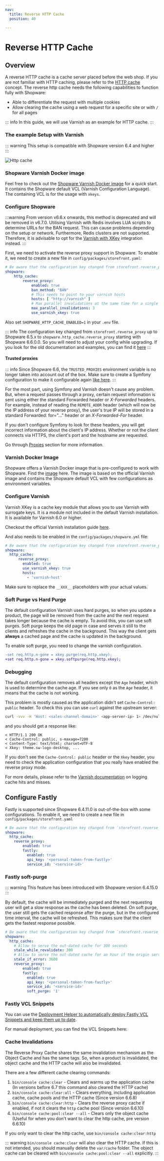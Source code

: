 ```yaml
---
nav:
  title: Reverse HTTP Cache
  position: 40

---
```


# Reverse HTTP Cache

## Overview

A reverse HTTP cache is a cache server placed before the web shop.
If you are not familiar with HTTP caching, please refer to the [HTTP cache](../../../concepts/framework/http_cache) concept.
The reverse http cache needs the following capabilities to function fully with Shopware:

* Able to differentiate the request with multiple cookies
* Allow clearing the cache using a web request for a specific site or with `/` for all pages

::: info
In this guide, we will use Varnish as an example for HTTP cache.
:::

### The example Setup with Varnish

::: warning
This setup is compatible with Shopware version 6.4 and higher
:::

![Http cache](../../../assets/hosting-infrastructure-reverseHttpCache.svg)

### Shopware Varnish Docker image

Feel free to check out the [Shopware Varnish Docker image](https://github.com/shopware/varnish-shopware) for a quick start.
It contains the Shopware default VCL (Varnish Configuration Language). The containing VCL is for the usage with `xkeys`.

### Configure Shopware

:::warning
From version v6.6.x onwards, this method is deprecated and will be removed in v6.7.0.
Utilising Varnish with Redis involves LUA scripts to determine URLs for the BAN request.
This can cause problems depending on the setup or network.
Furthermore, Redis clusters are not supported.
Therefore, it is advisable to opt for the [Varnish with XKey](#configure-varnish) integration instead.
:::

First, we need to activate the reverse proxy support in Shopware.
To enable it, we need to create a new file in `config/packages/storefront.yaml`:

```yaml
# Be aware that the configuration key changed from storefront.reverse_proxy to shopware.http_cache.reverse_proxy starting with Shopware 6.6
shopware:
    http_cache:
        reverse_proxy:
            enabled: true
            ban_method: "BAN"
            # This needs to point to your varnish hosts
            hosts: [ "http://varnish" ]
            # Max parallel invalidations at the same time for a single worker
            max_parallel_invalidations: 3
            use_varnish_xkey: true
```

Also set `SHOPWARE_HTTP_CACHE_ENABLED=1` in your `.env` file.

::: info
The configuration key changed from `storefront.reverse_proxy` up to Shopware 6.5.x to `shopware.http_cache.reverse_proxy` starting with Shopware 6.6.0.0.
So you will need to adjust your config while upgrading.
If you look for the old documentation and examples, you can find it [here](https://developer.shopware.com/docs/v6.5/guides/hosting/infrastructure/reverse-http-cache.html)
:::

#### Trusted proxies

::: info
Since Shopware 6.6, the `TRUSTED_PROXIES` environment variable is no longer taken into account out of the box.
Make sure to create a Symfony configuration to make it configurable again [like here](https://github.com/shopware/recipes/blob/main/shopware/docker/0.1/config/packages/trusted_env.yaml).
:::

For the most part, using Symfony and Varnish doesn't cause any problem.
But, when a request passes through a proxy, certain request information is sent using either the standard Forwarded header or *X-Forwarded* headers.
For example, instead of reading the `REMOTE_ADDR` header (which will now be the IP address of your reverse proxy), the user's true IP will be stored in a standard Forwarded: for="..." header or an *X-Forwarded-For* header.

If you don't configure Symfony to look for these headers, you will get incorrect information about the client's IP address.
Whether or not the client connects via HTTPS, the client's port and the hostname are requested.

Go through [Proxies](https://symfony.com/doc/current/deployment/proxies.html) section for more information.

### Varnish Docker Image

Shopware offers a Varnish Docker image that is pre-configured to work with Shopware.
Find the [image](https://github.com/shopware/varnish-shopware) here.
The image is based on the official Varnish image and contains the Shopware default VCL with few configurations as environment variables.

### Configure Varnish

Varnish XKey is a cache key module that allows you to use Varnish with surrogate keys.
It is a module not included in the default Varnish installation.
It is available for Varnish 6.0 or higher.

Checkout the official Varnish installation guide [here](https://github.com/varnish/varnish-modules#installation).

And also needs to be enabled in the `config/packages/shopware.yml` file:

```yaml
# Be aware that the configuration key changed from storefront.reverse_proxy to shopware.http_cache.reverse_proxy starting with Shopware 6.6
shopware:
  http_cache:
      reverse_proxy:
        enabled: true
        use_varnish_xkey: true
        hosts:
          - 'varnish-host'
```

<PageRef page="https://github.com/shopware/varnish-shopware/blob/main/rootfs/etc/varnish/default.vcl" title="Varnish Configuration" target="_blank" />

Make sure to replace the `__XXX__` placeholders with your actual values.

### Soft Purge vs Hard Purge

The default configuration Varnish uses hard purges, so when you update a product, the page will be removed from the cache and the next request takes longer because the cache is empty.
To avoid this, you can use soft purges.
Soft purge keeps the old page in case and serves it still to the clients and refreshes the cache in the background.
This way the client gets **always** a cached page and the cache is updated in the background.

To enable soft purge, you need to change the varnish configuration.

```diff
-set req.http.n-gone = xkey.purge(req.http.xkey);
+set req.http.n-gone = xkey.softpurge(req.http.xkey);
```

### Debugging

The default configuration removes all headers except the `Age` header, which is used to determine the cache age.
If you see only `0` as the `Age` header, it means that the cache is not working.

This problem is mostly caused as the application didn't set `Cache-Control: public` header.
To check this you can use `curl` against the upstream server:

```bash
curl -vvv -H 'Host: <sales-channel-domain>' <app-server-ip> 1> /dev/null
```

and you should get a response like:

```text
< HTTP/1.1 200 OK
< Cache-Control: public, s-maxage=7200
< Content-Type: text/html; charset=UTF-8
< Xkey: theme.sw-logo-desktop, ...
```

If you don't see the `Cache-Control: public` header or the `Xkey` header, you need to check the application configuration that you really have enabled the reverse proxy mode.

For more details, please refer to the [Varnish documentation](https://www.varnish-software.com/developers/tutorials/logging-cache-hits-misses-varnish/) on logging cache hits and misses.

## Configure Fastly

Fastly is supported since Shopware 6.4.11.0 is out-of-the-box with some configurations.
To enable it, we need to create a new file in `config/packages/storefront.yaml`

```yaml
# Be aware that the configuration key changed from `storefront.reverse_proxy` to `shopware.http_cache.reverse_proxy` starting with Shopware 6.6
shopware:
  http_cache:
    reverse_proxy:
        enabled: true
        fastly:
          enabled: true
          api_key: '<personal-token-from-fastly>'
          service_id: '<service-id>'
```

### Fastly soft-purge

::: warning
This feature has been introduced with Shopware version 6.4.15.0
:::

By default, the cache will be immediately purged and the next requesting user will get a slow response as the cache has been deleted.
On soft purge, the user still gets the cached response after the purge, but in the configured time interval, the cache will be refreshed.
This makes sure that the client gets the fastest response possible.

```yaml
# Be aware that the configuration key changed from `storefront.reverse_proxy` to `shopware.http_cache.reverse_proxy` starting with Shopware 6.6
shopware:
  http_cache:
    # Allow to serve the out-dated cache for 300 seconds
    stale_while_revalidate: 300
    # Allow to serve the out-dated cache for an hour if the origin server is offline
    stale_if_error: 3600
    reverse_proxy:
        enabled: true
        fastly:
          enabled: true
          api_key: '<personal-token-from-fastly>'
          service_id: '<service-id>'
          soft_purge: '1'
```

### Fastly VCL Snippets

You can use the [Deployment Helper to automatically deploy Fastly VCL Snippets and keep them up to date](../installation-updates//deployments/deployment-helper.md).

For manual deployment, you can find the VCL Snippets here:

<PageRef page="https://github.com/shopware/recipes/blob/main/shopware/fastly-meta/6.7/config/fastly/deliver/default.vcl" title="vcl_deliver" target="_blank" />

<PageRef page="https://github.com/shopware/recipes/blob/main/shopware/fastly-meta/6.7/config/fastly/fetch/default.vcl" title="vcl_fetch" target="_blank" />

<PageRef page="https://github.com/shopware/recipes/blob/main/shopware/fastly-meta/6.7/config/fastly/hash/default.vcl" title="vcl_hash" target="_blank" />

<PageRef page="https://github.com/shopware/recipes/blob/main/shopware/fastly-meta/6.7/config/fastly/hit/default.vcl" title="vcl_hit" target="_blank" />

<PageRef page="https://github.com/shopware/recipes/blob/main/shopware/fastly-meta/6.7/config/fastly/recv/default.vcl" title="vcl_recv" target="_blank" />

### Cache Invalidations

The Reverse Proxy Cache shares the same invalidation mechanism as the Object Cache and has the same tags.
So, when a product is invalidated, the object cache and the HTTP cache will also be invalidated.

There are a few different cache clearing commands:

1. `bin/console cache:clear` - Clears and warms up the application cache (In versions before 6.7 this command also cleared the HTTP cache)
2. `bin/console cache:clear:all` - Clears everything, including application cache, cache pools and the HTTP cache (Since version 6.6.8)
3. `bin/console cache:clear:http` - Clears the reverse proxy cache if enabled, if not it clears the `http` cache pool (Since version 6.6.10)
4. `bin/console cache:pool:clear --all` - Clears only the object cache (Useful for when you don't want to clear the http cache, pre version 6.6.10)

If you only want to clear the http cache, use `bin/console cache:clear:http`

::: warning
`bin/console cache:clear` will also clear the HTTP cache.
If this is not intended, you should manually delete the `var/cache` folder.
The object cache can be cleared with `bin/console cache:pool:clear --all` explicitly.
:::
